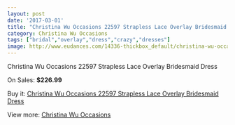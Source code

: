 ```yaml
---
layout: post
date: '2017-03-01'
title: "Christina Wu Occasions 22597 Strapless Lace Overlay Bridesmaid Dress"
category: Christina Wu Occasions
tags: ["bridal","overlay","dress","crazy","dresses"]
image: http://www.eudances.com/14336-thickbox_default/christina-wu-occasions-22597-strapless-lace-overlay-bridesmaid-dress.jpg
---
```

Christina Wu Occasions 22597 Strapless Lace Overlay Bridesmaid Dress

On Sales: **$226.99**
<a href="https://www.eudances.com/en/christina-wu-occasions/4303-christina-wu-occasions-22597-strapless-lace-overlay-bridesmaid-dress.html"><amp-img layout="responsive" width="600" height="600" src="//www.eudances.com/14336-thickbox_default/christina-wu-occasions-22597-strapless-lace-overlay-bridesmaid-dress.jpg" alt="Christina Wu Occasions 22597 Strapless Lace Overlay Bridesmaid Dress 0" /></a>
<a href="https://www.eudances.com/en/christina-wu-occasions/4303-christina-wu-occasions-22597-strapless-lace-overlay-bridesmaid-dress.html"><amp-img layout="responsive" width="600" height="600" src="//www.eudances.com/14339-thickbox_default/christina-wu-occasions-22597-strapless-lace-overlay-bridesmaid-dress.jpg" alt="Christina Wu Occasions 22597 Strapless Lace Overlay Bridesmaid Dress 1" /></a>
<a href="https://www.eudances.com/en/christina-wu-occasions/4303-christina-wu-occasions-22597-strapless-lace-overlay-bridesmaid-dress.html"><amp-img layout="responsive" width="600" height="600" src="//www.eudances.com/14338-thickbox_default/christina-wu-occasions-22597-strapless-lace-overlay-bridesmaid-dress.jpg" alt="Christina Wu Occasions 22597 Strapless Lace Overlay Bridesmaid Dress 2" /></a>
<a href="https://www.eudances.com/en/christina-wu-occasions/4303-christina-wu-occasions-22597-strapless-lace-overlay-bridesmaid-dress.html"><amp-img layout="responsive" width="600" height="600" src="//www.eudances.com/14337-thickbox_default/christina-wu-occasions-22597-strapless-lace-overlay-bridesmaid-dress.jpg" alt="Christina Wu Occasions 22597 Strapless Lace Overlay Bridesmaid Dress 3" /></a>

Buy it: [Christina Wu Occasions 22597 Strapless Lace Overlay Bridesmaid Dress](https://www.eudances.com/en/christina-wu-occasions/4303-christina-wu-occasions-22597-strapless-lace-overlay-bridesmaid-dress.html "Christina Wu Occasions 22597 Strapless Lace Overlay Bridesmaid Dress")

View more: [Christina Wu Occasions](https://www.eudances.com/en/59-christina-wu-occasions "Christina Wu Occasions")